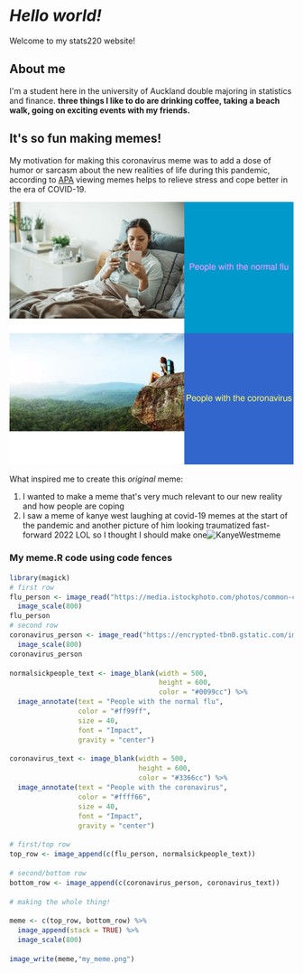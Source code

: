 # *Hello world!*

Welcome to my stats220 website! 

## About me

I'm a student here in the university of Auckland double majoring in statistics and finance. **three things I like to do are drinking coffee, taking a beach walk, going on exciting events with my friends.** 

## It's so fun making memes!

My motivation for making this coronavirus meme was to add a dose of humor or sarcasm about the new realities of life during this pandemic, according to [APA](https://www.apa.org/news/press/releases/2021/10/covid-19-stress-humor) viewing memes helps to relieve stress and cope better in the era of COVID-19. 

![](my_meme.png)

What inspired me to create this *original* meme:

1. I wanted to make a meme that's very much relevant to our new reality and how people are coping  
2. I saw a meme of kanye west laughing at covid-19 memes at the start of the pandemic and another picture of him looking traumatized fast-forward 2022 LOL so I thought I should make one![KanyeWestmeme](https://covid-19archive.org/files/original/7f7659efc0732a62f9b3b2b6c36db32dea90ea78.jpg)

### My meme.R **code** using code fences
```r
library(magick)
# first row
flu_person <- image_read("https://media.istockphoto.com/photos/common-cold-in-bed-picture-id1134952723?k=20&m=1134952723&s=612x612&w=0&h=bhFxubHEj_ui29RvvJuCRBpqrZ4tmvh9MnDLoQH9BAo=") %>%
  image_scale(800)
flu_person
# second row
coronavirus_person <- image_read("https://encrypted-tbn0.gstatic.com/images?q=tbn:ANd9GcTq3dIeMtY-6LtzPBu6QnHNs-GL8AmoLEhIYw&usqp=CAU") %>%
  image_scale(800)
coronavirus_person

normalsickpeople_text <- image_blank(width = 500, 
                                     height = 600, 
                                     color = "#0099cc") %>%
  image_annotate(text = "People with the normal flu",
                 color = "#ff99ff", 
                 size = 40,
                 font = "Impact",
                 gravity = "center")

coronavirus_text <- image_blank(width = 500,
                                height = 600,
                                color = "#3366cc") %>%
  image_annotate(text = "People with the coronavirus",
                 color = "#ffff66",
                 size = 40, 
                 font = "Impact",
                 gravity = "center")

# first/top row
top_row <- image_append(c(flu_person, normalsickpeople_text))

# second/bottom row
bottom_row <- image_append(c(coronavirus_person, coronavirus_text))

# making the whole thing!

meme <- c(top_row, bottom_row) %>%
  image_append(stack = TRUE) %>%
  image_scale(800)

image_write(meme,"my_meme.png")
```


